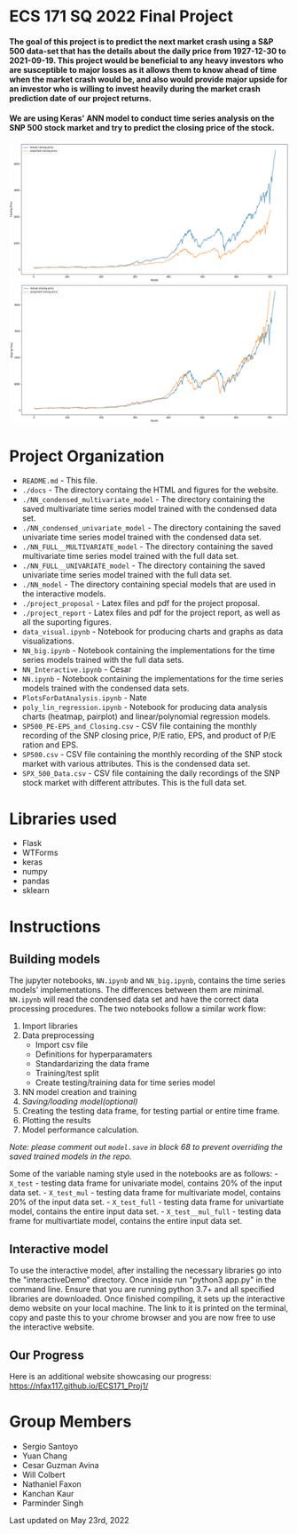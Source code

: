 # ECS 171 SQ 2022 Final Project

#### The goal of this project is to predict the next market crash using a S\&P 500 data-set that has the details about the daily price from 1927-12-30 to 2021-09-19. This project would be beneficial to any heavy investors who are susceptible to major losses as it allows them to know ahead of time when the market crash would be, and also would provide major upside for an investor who is willing to invest heavily during the market crash prediction date of our project returns. 

#### We are using Keras' ANN model to conduct time series analysis on the SNP 500 stock market and try to predict the closing price of the stock.

![Example](./project_report/p7.png)
![Example](./project_report/p8.png)
# 

# Project Organization

- `README.md` - This file. 
- `./docs` - The directory containg the HTML and figures for the website.
- `./NN_condensed_multivariate_model` - The directory containing the saved multivariate time series model trained with the condensed data set. 
- `./NN_condensed_univariate_model` - The directory containing the saved univariate time series model trained with the condensed data set. 
- `./NN_FULL__MULTIVARIATE_model` - The directory containing the saved multivariate time series model trained with the full data set. 
- `./NN_FULL__UNIVARIATE_model` - The directory containing the saved univariate time series model trained with the full data set. 
- `./NN_model` - The directory containing special models that are used in the interactive models.
- `./project_proposal` - Latex files and pdf for the project proposal.
- `./project_report` - Latex files and pdf for the project report, as well as all the suporting figures.
- `data_visual.ipynb` - Notebook for producing charts and graphs as data visualizations.
- `NN_big.ipynb` - Notebook containing the implementations for the time series models trained with the full data sets. 
- `NN_Interactive.ipynb` - Cesar
- `NN.ipynb` - Notebook containing the implementations for the time series models trained with the condensed data sets. 
- `PlotsForDatAnalysis.ipynb` - Nate
- `poly_lin_regression.ipynb` - Notebook for producing data analysis charts (heatmap, pairplot) and linear/polynomial regression models.
- `SP500_PE-EPS_and_Closing.csv` - CSV file containing the monthly recording of the SNP closing price, P/E ratio, EPS, and product of P/E ration and EPS.
- `SP500.csv` - CSV file containing the monthly recording of the SNP stock market with various attributes. This is the condensed data set.
- `SPX_500_Data.csv` - CSV file containing the daily recordings of the SNP stock market with different attributes. This is the full data set. 

# Libraries used
 - Flask
 - WTForms
 - keras
 - numpy
 - pandas
 - sklearn

# Instructions
## Building models
The jupyter notebooks, `NN.ipynb` and `NN_big.ipynb`, contains the time series models' implementations. The differences between them are minimal. `NN.ipynb` will read the condensed data set and have the correct data processing procedures. 
The two notebooks follow a similar work flow:
1. Import libraries
2. Data preprocessing 
    - Import csv file
    - Definitions for hyperparamaters
    - Standardarizing the data frame
    - Training/test split
    - Create testing/training data for time series model
3. NN model creation and training
4. *Saving/loading model(optional)*
5. Creating the testing data frame, for testing partial or entire time frame.
6. Plotting the results
7. Model performance calculation.

*Note: please comment out `model.save` in block 68 to prevent overriding the saved trained models in the repo.*

Some of the variable naming style used in the notebooks are as follows:
    - `X_test` - testing data frame for univariate model, contains $20\%$ of the input data set.
    - `X_test_mul` - testing data frame for multivariate model, contains $20\%$ of the input data set.
    - `X_test_full` - testing data frame for univartiate model, contains the entire input data set.
    - `X_test__mul_full` - testing data frame for multivartiate model, contains the entire input data set.


## Interactive model
To use the interactive model, after installing the necessary libraries go into the "interactiveDemo" directory. Once inside run "python3 app.py" in the command line. Ensure that you are running python 3.7+ and all specified libraries are downloaded. Once finished compiling, it sets up the interactive demo website on your local machine. The link to it is printed on the terminal, copy and paste this to your chrome browser and you are now free to use the interactive website.

## Our Progress
Here is an additional website showcasing our progress: https://nfax117.github.io/ECS171_Proj1/
# Group Members

- Sergio Santoyo
- Yuan Chang
- Cesar Guzman Avina
- Will Colbert
- Nathaniel Faxon
- Kanchan Kaur
- Parminder Singh

Last updated on May 23rd, 2022
